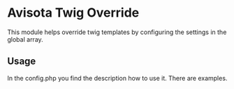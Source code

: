Avisota Twig Override
=====================

This module helps override twig templates by configuring the settings in the global array.

Usage
-----

In the config.php you find the description how to use it.
There are examples.
